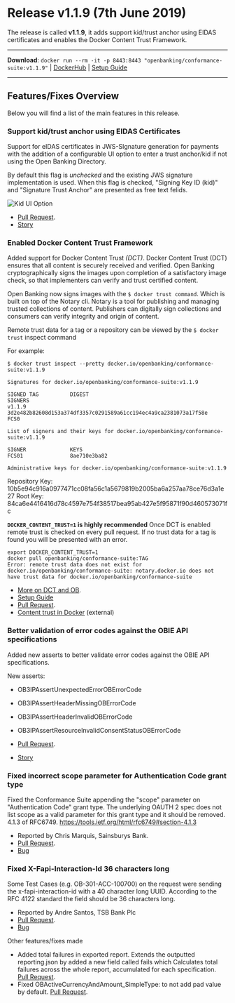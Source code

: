# Release v1.1.9 (7th June 2019)

The release is called **v1.1.9**, it adds support kid/trust anchor using EIDAS certificates and enables the Docker Content Trust Framework.

---
**Download**: `docker run --rm -it -p 8443:8443 "openbanking/conformance-suite:v1.1.9"` | [DockerHub](https://hub.docker.com/r/openbanking/conformance-suite) | [Setup Guide](https://github.com/OpenBankingUK/conformance-suite/blob/develop/docs/setup-guide.md)

---

## Features/Fixes Overview

Below you will find a list of the main features in this release.

### Support kid/trust anchor using EIDAS Certificates

Support for eIDAS certificates in JWS-SIgnature generation for payments with the addition of a configurable UI option to enter a trust anchor/kid if not using the Open Banking Directory. 

By default this flag is *unchecked* and the existing JWS signature implementation is used. When this flag is checked, "Signing Key ID (kid)" and "Signature Trust Anchor" are presented as free text felids.

![Kid UI Option](https://bitbucket.org/repo/z8qkBnL/images/2550578269-Screenshot%202019-06-06%20at%2012.49.25.png)

* [Pull Request](https://bitbucket.org/openbankingteam/conformance-suite/pull-requests/374#chg-pkg/model/input.go).
* [Story](https://openbanking.atlassian.net/browse/REFAPP-796)

### Enabled Docker Content Trust Framework

Added support for Docker Content Trust *(DCT)*. Docker Content Trust (DCT) ensures that all content is securely received and verified. Open Banking cryptographically signs the images upon completion of a satisfactory image check, so that implementers can verify and trust certified content.

Open Banking now signs images with the `$ docker trust command`. Which is built on top of the Notary cli. Notary is a tool for publishing and managing trusted collections of content. Publishers can digitally sign collections and consumers can verify integrity and origin of content.

Remote trust data for a tag or a repository can be viewed by the `$ docker trust` inspect command

For example:

    $ docker trust inspect --pretty docker.io/openbanking/conformance-suite:v1.1.9

    Signatures for docker.io/openbanking/conformance-suite:v1.1.9

    SIGNED TAG          DIGEST                                                             SIGNERS
    v1.1.9              3d2e482b82608d153a374df3357c0291589a61cc194ec4a9ca2381073a17f58e   FCS0

    List of signers and their keys for docker.io/openbanking/conformance-suite:v1.1.9

    SIGNER              KEYS
    FCS01               8ae710e3ba82

    Administrative keys for docker.io/openbanking/conformance-suite:v1.1.9

  Repository Key:   10b5e94c916a0977471cc08fa56c1a5679819b2005ba6a257aa78ce76d3a1e27
  Root Key: 84ca6e4416416d78c4597e754f38517bea95ab427e5f95871f90d460573071fc

**`DOCKER_CONTENT_TRUST=1` is highly recommended** Once DCT is enabled remote trust is checked on every pull request. If no trust data for a tag is found you will be presented with an error.

    export DOCKER_CONTENT_TRUST=1 
    docker pull openbanking/conformance-suite:TAG
    Error: remote trust data does not exist for docker.io/openbanking/conformance-suite: notary.docker.io does not have trust data for docker.io/openbanking/conformance-suite

* [More on DCT and OB](https://github.com/OpenBankingUK/conformance-suite/blob/develop/docs/docker_content_trust.md).
* [Setup Guide](https://github.com/OpenBankingUK/conformance-suite/blob/develop/docs/setup-guide.md)
* [Pull Request](https://bitbucket.org/openbankingteam/conformance-suite/pull-requests/368).
* [Content trust in Docker](https://docs.docker.com/engine/security/trust/content_trust/) (external)

### Better validation of error codes against the OBIE API specifications

Added new asserts to better validate error codes against the OBIE API specifications.

New asserts:

* OB3IPAssertUnexpectedErrorOBErrorCode
* OB3IPAssertHeaderMissingOBErrorCode
* OB3IPAssertHeaderInvalidOBErrorCode
* OB3IPAssertResourceInvalidConsentStatusOBErrorCode

* [Pull Request](https://bitbucket.org/openbankingteam/conformance-suite/pull-requests/372/refapp-653-adds-new-assertions-for-error/diff).
* [Story](https://openbanking.atlassian.net/browse/REFAPP-653)

### Fixed incorrect scope parameter for Authentication Code grant type

Fixed the Conformance Suite appending the "scope" parameter on "Authentication Code" grant type. The underlying OAUTH 2 spec does not list scope as a valid parameter for this grant type and it should be removed. 4.1.3 of RFC6749. https://tools.ietf.org/html/rfc6749#section-4.1.3

* Reported by Chris Marquis, Sainsburys Bank.
* [Pull Request](https://bitbucket.org/openbankingteam/conformance-suite/pull-requests/373).
* [Bug](https://openbanking.atlassian.net/browse/OBSD-8964)


### Fixed X-Fapi-Interaction-Id 36 characters long

Some Test Cases (e.g. OB-301-ACC-100700) on the request were sending the x-fapi-interaction-id with a 40 character long UUID. According to the RFC 4122 standard the field should be 36 characters long.

* Reported by Andre Santos, TSB Bank Plc
* [Pull Request](https://bitbucket.org/openbankingteam/conformance-suite/pull-requests/375).
* [Bug](https://openbanking.atlassian.net/browse/OBSD-9016)

Other features/fixes made

* Added total failures in exported report. Extends the outputted reporting.json by added a new field called fails which Calculates total failures across the whole report, accumulated for each specification. [Pull Request](https://bitbucket.org/openbankingteam/conformance-suite/pull-requests/370).
* Fixed OBActiveCurrencyAndAmount_SimpleType: to not add pad value by default. [Pull Request](https://bitbucket.org/openbankingteam/conformance-suite/pull-requests/376).

